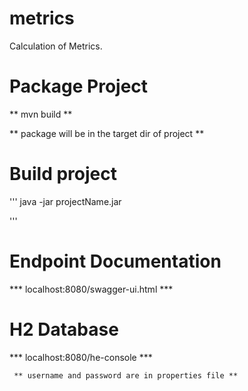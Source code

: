 # metrics
Calculation of Metrics.


# Package Project
 
  ** mvn build **
  
  
  ** package will be in the target dir of project **

# Build project

'''
java -jar projectName.jar  

'''


# Endpoint Documentation
  
  *** localhost:8080/swagger-ui.html ***

# H2 Database

 *** localhost:8080/he-console ***

     ** username and password are in properties file **